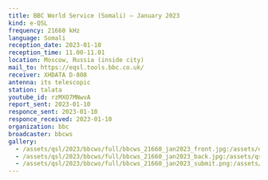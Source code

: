 ```yaml
---
title: BBC World Service (Somali) — January 2023
kind: e-QSL
frequency: 21660 kHz
language: Somali
reception_date: 2023-01-10
reception_time: 11.00-11.01
location: Moscow, Russia (inside city)
mail_to: https://eqsl.tools.bbc.co.uk/
receiver: XHDATA D-808
antenna: its telescopic
station: talata
youtube_id: rzMXO7MNwvA
report_sent: 2023-01-10
responce_sent: 2023-01-10
responce_received: 2023-01-10
organization: bbc
broadcaster: bbcws
gallery:
  - /assets/qsl/2023/bbcws/full/bbcws_21660_jan2023_front.jpg:/assets/qsl/2023/bbcws/small/bbcws_21660_jan2023_front.jpg
  - /assets/qsl/2023/bbcws/full/bbcws_21660_jan2023_back.jpg:/assets/qsl/2023/bbcws/small/bbcws_21660_jan2023_back.jpg
  - /assets/qsl/2023/bbcws/full/bbcws_21660_jan2023_submit.png:/assets/qsl/2023/bbcws/small/bbcws_21660_jan2023_submit.png
---
```

